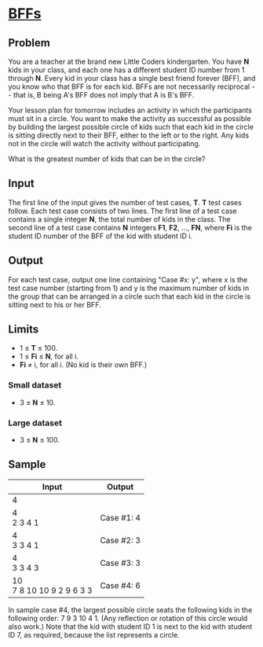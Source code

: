 # [BFFs](https://code.google.com/codejam/contest/4304486/dashboard#s=p2)

## Problem

You are a teacher at the brand new Little Coders kindergarten. You have **N** kids in your class, and each one has a different student ID number from 1 through **N**. Every kid in your class has a single best friend forever (BFF), and you know who that BFF is for each kid. BFFs are not necessarily reciprocal -- that is, B being A's BFF does not imply that A is B's BFF.

Your lesson plan for tomorrow includes an activity in which the participants must sit in a circle. You want to make the activity as successful as possible by building the largest possible circle of kids such that each kid in the circle is sitting directly next to their BFF, either to the left or to the right. Any kids not in the circle will watch the activity without participating.

What is the greatest number of kids that can be in the circle? 

## Input

The first line of the input gives the number of test cases, **T**. **T** test cases follow. Each test case consists of two lines. The first line of a test case contains a single integer **N**, the total number of kids in the class. The second line of a test case contains **N** integers **F<subscript>1</subscript>**, **F<subscript>2</subscript>**, ..., **F<subscript>N</subscript>**, where **F<subscript>i</subscript>** is the student ID number of the BFF of the kid with student ID i. 

## Output

For each test case, output one line containing "Case #x: y", where x is the test case number (starting from 1) and y is the maximum number of kids in the group that can be arranged in a circle such that each kid in the circle is sitting next to his or her BFF. 

## Limits

* 1 ≤ **T** ≤ 100.
* 1 ≤ **F<subscript>i</subscript>** ≤ **N**, for all i.
* **F<subscript>i</subscript>** ≠ i, for all i. (No kid is their own BFF.)

### Small dataset

* 3 ≤ **N** ≤ 10.

### Large dataset

* 3 ≤ **N** ≤ 100.

## Sample

| Input | Output |
|-------|--------|
| 4 | |
| 4<br />2 3 4 1 | Case #1: 4 |
| 4<br />3 3 4 1 | Case #2: 3 |
| 4<br />3 3 4 3 | Case #3: 3 |
| 10<br />7 8 10 10 9 2 9 6 3 3  | Case #4: 6 |

In sample case #4, the largest possible circle seats the following kids in the following order: 7 9 3 10 4 1. (Any reflection or rotation of this circle would also work.) Note that the kid with student ID 1 is next to the kid with student ID 7, as required, because the list represents a circle. 
